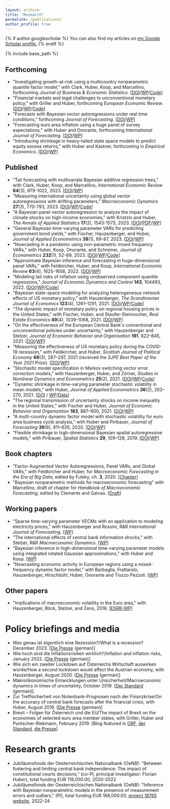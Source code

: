 ```yaml
---
layout: archive
title: "Research"
permalink: /publications/
author_profile: true
---
```


{% if author.googlescholar %}
  You can also find my articles on <u><a href="{{author.googlescholar}}">my Google Scholar profile</a>.</u>
{% endif %}

{% include base_path %}

## Forthcoming
* "Investigating growth-at-risk using a multicountry nonparametric quantile factor model," with Clark, Huber, Koop, and Marcellino, forthcoming _Journal of Business & Economic Statistics_. [[DOI](https://doi.org/10.1080/07350015.2024.2310020)/[WP](https://arxiv.org/abs/2110.03411)/[Code](https://github.com/mpfarrho/qf-bart)]
* "Financial markets and legal challenges to unconventional monetary policy," with Griller and Huber, forthcoming _European Economic Review_. [[DOI](https://doi.org/10.1016/j.euroecorev.2024.104680)/[WP](https://arxiv.org/abs/2202.12695)/[Code](https://github.com/mpfarrho/idhet-mix)]
* "Forecasts with Bayesian vector autoregressions under real time conditions," forthcoming _Journal of Forecasting_. [[DOI](https://doi.org/10.1002/for.3055)/[WP](https://arxiv.org/abs/2004.04984)]
* "Forecasting euro area inflation using a huge panel of survey expectations," with Huber and Onorante, forthcoming _International Journal of Forecasting_. [[DOI](https://doi.org/10.1016/j.ijforecast.2023.09.003)/[WP](https://arxiv.org/abs/2207.12225)]
* "Introducing shrinkage in heavy-tailed state space models to predict equity excess returns," with Huber and Kastner, forthcoming in _Empirical Economics_. [[DOI](https://doi.org/10.1007/s00181-023-02437-3)/[WP](https://arxiv.org/abs/1805.12217)]

## Published
* "Tail forecasting with multivariate Bayesian additive regression trees," with Clark, Huber, Koop, and Marcellino, _International Economic Review_ **64**(3), 979-1022, 2023. [[DOI](https://onlinelibrary.wiley.com/doi/10.1111/iere.12619)/[WP](https://papers.ssrn.com/sol3/papers.cfm?abstract_id=3809866)]
* "Measuring international uncertainty using global vector autoregressions with drifting parameters," _Macroeconomic Dynamics_ **27**(3), 770-793, 2023.
  [[DOI](https://doi.org/10.1017/S1365100521000663)/[WP](https://arxiv.org/abs/1908.06325)/[Code](https://github.com/mpfarrho/tvp-gvar-fsvm)]
* "A Bayesian panel vector autoregression to analyze the impact of climate shocks on high-income economies," with Kristzin and Huber, _The Annals of Applied Statistics_ **17**(2), 1543-1573, 2023. [[DOI](http://dx.doi.org/10.1214/22-AOAS1681)/[PDF](https://www.dropbox.com/s/kc5nh1pbmmi2x44/AOAS1681.pdf?dl=0)/[WP](https://arxiv.org/abs/1804.01554)]
* "General Bayesian time-varying parameter VARs for predicting government bond yields," with Fischer, Hauzenberger, and Huber, _Journal of Applied Econometrics_ **38**(1), 69-87, 2023. [[DOI](https://doi.org/10.1002/jae.2936)/[WP](https://arxiv.org/abs/2102.13393)]
* "Nowcasting in a pandemic using non-parametric mixed frequency VARs," with Huber, Koop, Onorante, and Schreiner, _Journal of Econometrics_ **232**(1), 52-69, 2023. [[DOI](https://doi.org/10.1016/j.jeconom.2020.11.006)/[WP](https://arxiv.org/abs/2008.12706)/[Code](https://github.com/mpfarrho/mf-bavart)]
* "Approximate Bayesian inference and forecasting in huge-dimensional panel VARs," with Feldkircher, Huber, and Koop, _International Economic Review_ **63**(4), 1625-1658, 2022. [[DOI](https://doi.org/10.1111/iere.12577)/[WP](https://arxiv.org/abs/2103.04944)]
* "Modeling tail risks of inflation using unobserved component quantile regressions," _Journal of Economic Dynamics and Control_ **143**, 104493, 2022. [[DOI](https://www.sciencedirect.com/science/article/abs/pii/S016518892200197X)/[WP](https://arxiv.org/abs/2103.03632)/[Code](https://github.com/mpfarrho/tvp-qr)]
* "Bayesian state-space modeling for analyzing heterogeneous network effects of US monetary policy," with Hauzenberger, _The Scandinavian Journal of Economics_ **123**(4), 1261–1291, 2021. [[DOI](https://doi.org/10.1111/sjoe.12436)/[WP](https://arxiv.org/abs/1911.06206)/[Code](https://github.com/mpfarrho/tvp-network-panel)]
* "The dynamic impact of monetary policy on regional housing prices in the United States," with Fischer, Huber, and Staufer-Steinnocher, _Real Estate Economics_ **49**(4), 1039–1068, 2021. [[DOI](https://doi.org/10.1111/1540-6229.12274)/[WP](https://arxiv.org/abs/1802.05870)]
* "On the effectiveness of the European Central Bank's conventional and unconventional policies under uncertainty," with Hauzenberger and Stelzer, _Journal of Economic Behavior and Organisation_ **191**, 822–845, 2021. [[DOI](https://doi.org/10.1016/j.jebo.2021.09.041)/[WP](https://arxiv.org/abs/2011.14424)]
* "Measuring the effectiveness of US monetary policy during the COVID-19 recession," with Feldkircher, and Huber, _Scottish Journal of Political Economy_ **68**(3), 287–297, 2021 (received the _SJPE Best Paper of the Year 2021 Prize_). [[DOI](https://doi.org/10.1111/sjpe.12275)/[WP](https://arxiv.org/abs/2007.15419)]
* "Stochastic model specification in Markov switching vector error correction models," with Hauzenberger, Huber, and Zörner, _Studies in Nonlinear Dynamics and Econometrics_ **25**(2), 2021. [[DOI](https://doi.org/10.1515/snde-2018-0069)/[WP](https://arxiv.org/abs/1807.00529)/[Code](https://www.dropbox.com/s/rk16vrnsesqtfz6/HHO2020.zip?dl=0)]
* "Dynamic shrinkage in time-varying parameter stochastic volatility in mean models," with Huber, _Journal of Applied Econometrics_ **36**(2), 262–270, 2021. [[DOI](https://doi.org/10.1002/jae.2804) / [WP](https://arxiv.org/abs/2005.06851)/[Data](http://qed.econ.queensu.ca/jae/datasets/huber005/)]
* "The regional transmission of uncertainty shocks on income inequality in the United States," with Fischer and Huber, _Journal of Economic Behavior and Organization_ **183**, 887–900, 2021. [[DOI](https://doi.org/10.1016/j.jebo.2019.03.004)/[WP](https://arxiv.org/abs/1806.08278)]
* "A multi-country dynamic factor model with stochastic volatility for euro area business cycle analysis," with Huber and Piribauer, _Journal of Forecasting_ **39**(6), 911–926, 2020. [[DOI](https://doi.org/10.1002/for.2667)/[WP](https://arxiv.org/abs/2001.03935)]
* "Flexible shrinkage in high-dimensional Bayesian spatial autoregressive models," with Piribauer, _Spatial Statistics_ **29**, 109–128, 2019. [[DOI](https://doi.org/10.1016/j.spasta.2018.10.004)/[WP](https://arxiv.org/abs/1805.10822)]

## Book chapters
* "Factor Augmented Vector Autoregressions, Panel VARs, and Global VARs," with Feldkircher and Huber, for _Macroeconomic Forecasting in the Era of Big Data_, edited by Fuleky, ch. **3**, 2020. [[Chapter](https://link.springer.com/chapter/10.1007/978-3-030-31150-6_3)]
* "Bayesian nonparametric methods for macroeconomic forecasting" with Marcellino, draft of chapter for _Handbook of Macroeconomic Forecasting_, edited by Clements and Galvao. [[Draft](https://www.dropbox.com/scl/fi/4j4f1qf1oyucz7qxzx6c4/npvars_draft.pdf?rlkey=s85jbqzkeb5ax3ktu3h4ertv5&dl=0)]

## Working papers
* "Sparse time-varying parameter VECMs with an application to modeling electricity prices," with Hauzenberger and Rossini, R&R _International Journal of Forecasting_. [[WP](https://arxiv.org/abs/2011.04577)]
* "The international effects of central bank information shocks," with Stelzer, R&R _Macroeconomic Dynamics_. [[WP](https://arxiv.org/abs/1912.03158)]
* "Bayesian inference in high-dimensional time-varying parameter models using integrated rotated Gaussian approximations," with Huber and Koop. [[WP](https://arxiv.org/abs/2002.10274)]
* "Nowcasting economic activity in European regions using a mixed-frequency dynamic factor model," with Barbaglia, Frattarolo, Hauzenberger, Hirschbühl, Huber, Onorante and Tiozzo Pezzoli. [[WP](https://arxiv.org/abs/2401.10054)]

## Other papers
* "Implications of macroeconomic volatility in the Euro area," with Hauzenberger, Böck, Stelzer, and Zens, 2018. [[ESRB-WP](https://www.esrb.europa.eu/pub/pdf/wp/esrb.wp80.en.pdf?3d22daf2cf5665f0c8314cca792924a1)]

# Policy briefings and media
* Was genau ist eigentlich eine Rezession?/What is a recession? December 2023. [[Die Presse](https://www.diepresse.com/17912518/was-genau-ist-eigentlich-eine-rezession) (german)]
* Wie hoch sind die Inflationsrisiken wirklich?/Inflation and inflation risks, January 2022. [[Die Presse](https://www.diepresse.com/6091216/wie-hoch-sind-die-inflationsrisiken-wirklich) (german)]
* Wie sich ein zweiter Lockdown auf Österreichs Wirtschaft auswirken würde/How a second lockdown would affect the Austrian economy, with Hauzenberger, August 2020. [[Die Presse](https://www.diepresse.com/5847063/wie-sich-ein-zweiter-lockdown-auf-oesterreichs-wirtschaft-auswirken-wuerde) (german)]
* Makroökonomische Entwicklungen unter Unsicherheit/Macroeconomic dynamics in times of uncertainty, October 2019. [[Der Standard](https://www.derstandard.at/story/2000109264301/makrooekonomische-entwicklungen-unter-unsicherheit) (german)]
* Zur Treffsicherheit von Notenbank-Prognosen nach der Finanzkrise/On the accuracy of central bank forecasts after the financial crisis, with Huber, August 2019. [[Die Presse](https://www.diepresse.com/5668295/zur-treffsicherheit-von-notenbank-prognosen-nach-der-finanzkrise) (german)]
* Brexit – Folgen für Österreich und die EU/The impact of Brexit on the economies of selected euro area member states, with Griller, Huber and Puntscher-Riekmann, February 2019. [Blog featured in [ORF](https://orf.at/stories/3111231/), [der Standard](https://www.derstandard.at/story/2000097900545/forscher-warnen-vor-schwerwiegenden-folgen-eines-brexit), [die Presse](https://www.diepresse.com/5580178/brexit-studie-verflochtene-wirtschaft-reagiert-sensibel)]

# Research grants
* Jubiläumsfonds der Oesterreichischen Nationalbank (OeNB): "Between fostering and limiting central bank independence: The impact of constitutional courts decisions," (co-PI, principal investigator: Florian Huber), total funding EUR 118,000.00, 2020-2022
* Jubiläumsfonds der Oesterreichischen Nationalbank (OeNB): "Inference with Bayesian nonparametric models in the presence of measurement errors and outliers," (PI), total funding EUR 168,000.00, [project 18765 website](https://mpfarrho.github.io/project18765), 2022-24
